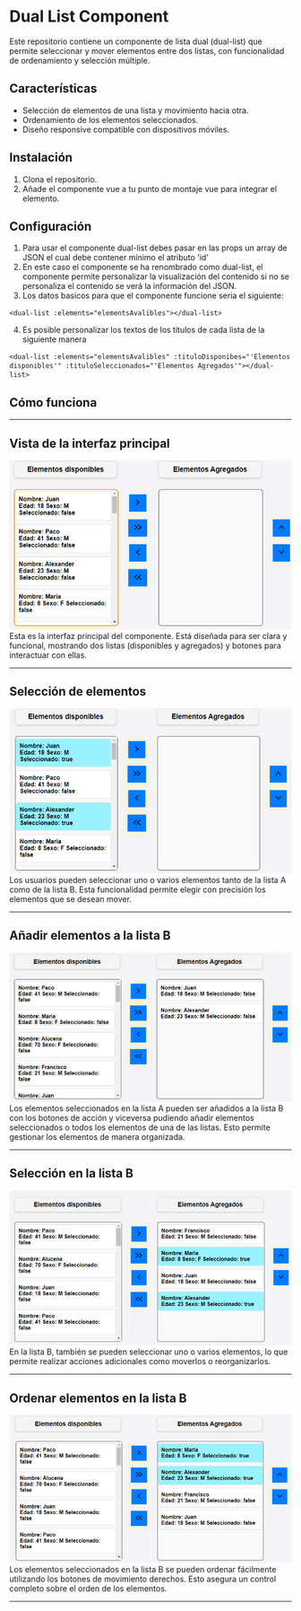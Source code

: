 # Dual List Component

Este repositorio contiene un componente de lista dual (dual-list) que permite seleccionar y mover elementos entre dos listas, con funcionalidad de ordenamiento y selección múltiple.

## Características

- Selección de elementos de una lista y movimiento hacia otra.
- Ordenamiento de los elementos seleccionados.
- Diseño responsive compatible con dispositivos móviles.

## Instalación

1. Clona el repositorio.
2. Añade el componente vue a tu punto de montaje vue para integrar el elemento.


## Configuración

1. Para usar el componente dual-list debes pasar en las props un array de JSON el cual debe contener mínimo el atributo 'id'
2. En este caso el componente se ha renombrado como dual-list, el componente permite personalizar la visualización del contenido
   si no se personaliza el contenido se verá la información del JSON.
3. Los datos basicos para que el componente funcione seria el siguiente:

```
<dual-list :elements="elementsAvalibles"></dual-list>
```

4. Es posible personalizar los textos de los titulos de cada lista de la siguiente manera

```
<dual-list :elements="elementsAvalibles" :tituloDisponibes="'Elementos disponibles'" :tituloSeleccionados="'Elementos Agregados'"></dual-list>
```

## Cómo funciona

---

## **Vista de la interfaz principal**
![Interfaz principal](./images/funcionamiento1.PNG)  
Esta es la interfaz principal del componente. Está diseñada para ser clara y funcional, mostrando dos listas (disponibles y agregados) y botones para interactuar con ellas.

---

## **Selección de elementos**
![Selección de elementos](./images/funcionamiento2.PNG)  
Los usuarios pueden seleccionar uno o varios elementos tanto de la lista A como de la lista B. Esta funcionalidad permite elegir con precisión los elementos que se desean mover.

---

## **Añadir elementos a la lista B**
![Añadir elementos a la lista B](./images/funcionamiento3.PNG)  
Los elementos seleccionados en la lista A pueden ser añadidos a la lista B con los botones de acción y viceversa pudiendo añadir elementos seleccionados o todos los elementos de una de las listas. Esto permite gestionar los elementos de manera organizada.

---

## **Selección en la lista B**
![Selección en lista B](./images/funcionamiento4.PNG)  
En la lista B, también se pueden seleccionar uno o varios elementos, lo que permite realizar acciones adicionales como moverlos o reorganizarlos.

---

## **Ordenar elementos en la lista B**
![Ordenar elementos](./images/funcionamiento5.PNG)  
Los elementos seleccionados en la lista B se pueden ordenar fácilmente utilizando los botones de movimiento derechos. Esto asegura un control completo sobre el orden de los elementos.

---